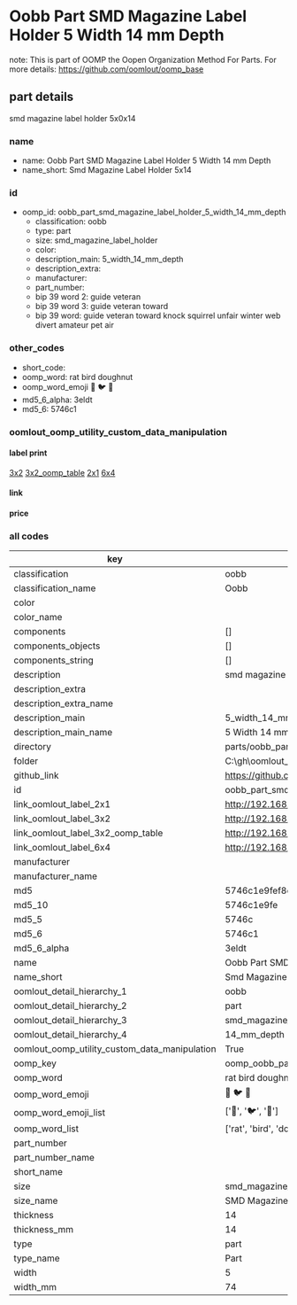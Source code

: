 # Oobb Part SMD Magazine Label Holder 5 Width 14 mm Depth  

note: This is part of OOMP the Oopen Organization Method For Parts. For more details: https://github.com/oomlout/oomp_base

##  part details
  



smd magazine label holder 5x0x14



### name
* name: Oobb Part SMD Magazine Label Holder 5 Width 14 mm Depth
* name_short: Smd Magazine Label Holder 5x14 
### id
* oomp_id: oobb_part_smd_magazine_label_holder_5_width_14_mm_depth
  * classification: oobb
  * type: part
  * size: smd_magazine_label_holder
  * color: 
  * description_main: 5_width_14_mm_depth
  * description_extra: 
  * manufacturer: 
  * part_number: 
  * bip 39 word 2: guide veteran
  * bip 39 word 3: guide veteran toward
  * bip 39 word: guide veteran toward knock squirrel unfair winter web divert amateur pet air

### other_codes
* short_code: 
* oomp_word: rat bird doughnut
* oomp_word_emoji :rat: :bird: :doughnut:
* md5_6_alpha: 3eldt
* md5_6: 5746c1






### oomlout_oomp_utility_custom_data_manipulation
#### label print
[3x2](http://192.168.1.245:1112/?label=oomp%203eldt)
[3x2_oomp_table](http://192.168.1.108:1112/?label=oomp%203eldt)
[2x1](http://192.168.1.242:1112/?label=oomp%203eldt)
[6x4](http://192.168.1.55:1112/?label=oomp%203eldt)    

#### link

                              

#### price







### all codes 
| key | value |  
| --- | --- |  
| classification | oobb |  
| classification_name | Oobb |  
| color |  |  
| color_name |  |  
| components | [] |  
| components_objects | [] |  
| components_string | [] |  
| description | smd magazine label holder 5x0x14 |  
| description_extra |  |  
| description_extra_name |  |  
| description_main | 5_width_14_mm_depth |  
| description_main_name | 5 Width 14 mm Depth |  
| directory | parts/oobb_part_smd_magazine_label_holder_5_width_14_mm_depth |  
| folder | C:\gh\oomlout_oobb_version_4_generated_parts\things\oobb_part_smd_magazine_label_holder_5_width_14_mm_depth |  
| github_link | https://github.com/oomlout/oomlout_oomp_part_src/tree/main/parts/oobb_part_smd_magazine_label_holder_5_width_14_mm_depth |  
| id | oobb_part_smd_magazine_label_holder_5_width_14_mm_depth |  
| link_oomlout_label_2x1 | http://192.168.1.242:1112/?label=oomp%203eldt |  
| link_oomlout_label_3x2 | http://192.168.1.245:1112/?label=oomp%203eldt |  
| link_oomlout_label_3x2_oomp_table | http://192.168.1.108:1112/?label=oomp%203eldt |  
| link_oomlout_label_6x4 | http://192.168.1.55:1112/?label=oomp%203eldt |  
| manufacturer |  |  
| manufacturer_name |  |  
| md5 | 5746c1e9fef8df83b469d7bdcc3ccb3c |  
| md5_10 | 5746c1e9fe |  
| md5_5 | 5746c |  
| md5_6 | 5746c1 |  
| md5_6_alpha | 3eldt |  
| name | Oobb Part SMD Magazine Label Holder 5 Width 14 mm Depth |  
| name_short | Smd Magazine Label Holder 5x14  |  
| oomlout_detail_hierarchy_1 | oobb |  
| oomlout_detail_hierarchy_2 | part |  
| oomlout_detail_hierarchy_3 | smd_magazine_label_holder |  
| oomlout_detail_hierarchy_4 | 14_mm_depth |  
| oomlout_oomp_utility_custom_data_manipulation | True |  
| oomp_key | oomp_oobb_part_smd_magazine_label_holder_5_width_14_mm_depth |  
| oomp_word | rat bird doughnut |  
| oomp_word_emoji | :rat: :bird: :doughnut: |  
| oomp_word_emoji_list | [':rat:', ':bird:', ':doughnut:'] |  
| oomp_word_list | ['rat', 'bird', 'doughnut'] |  
| part_number |  |  
| part_number_name |  |  
| short_name |  |  
| size | smd_magazine_label_holder |  
| size_name | SMD Magazine Label Holder |  
| thickness | 14 |  
| thickness_mm | 14 |  
| type | part |  
| type_name | Part |  
| width | 5 |  
| width_mm | 74 |  
